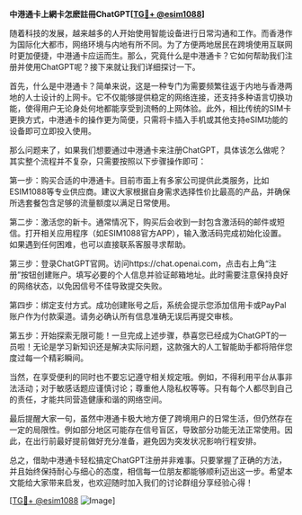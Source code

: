**中港通卡上網卡怎麽註冊ChatGPT[[TG💪+ @esim1088](https://t.me/s/esim1088)]**

随着科技的发展，越来越多的人开始使用智能设备进行日常沟通和工作。而香港作为国际化大都市，网络环境与内地有所不同。为了方便两地居民在跨境使用互联网时更加便捷，中港通卡应运而生。那么，究竟什么是中港通卡？它如何帮助我们注册并使用ChatGPT呢？接下来就让我们详细探讨一下。

首先，什么是中港通卡？简单来说，这是一种专门为需要频繁往返于内地与香港两地的人士设计的上网卡。它不仅能够提供稳定的网络连接，还支持多种语言切换功能，使得用户无论身处何地都能享受到流畅的上网体验。此外，相比传统的SIM卡更换方式，中港通卡的操作更为简便，只需将卡插入手机或其他支持eSIM功能的设备即可立即投入使用。

那么问题来了，如果我们想要通过中港通卡来注册ChatGPT，具体该怎么做呢？其实整个流程并不复杂，只需要按照以下步骤操作即可：

第一步：购买合适的中港通卡。目前市面上有多家公司提供此类服务，比如ESIM1088等专业供应商。建议大家根据自身需求选择性价比最高的产品，并确保所选套餐包含足够的流量额度以满足日常使用。

第二步：激活您的新卡。通常情况下，购买后会收到一封包含激活码的邮件或短信。打开相关应用程序（如ESIM1088官方APP），输入激活码完成初始化设置。如果遇到任何困难，也可以直接联系客服寻求帮助。

第三步：登录ChatGPT官网。访问https://chat.openai.com，点击右上角“注册”按钮创建账户。填写必要的个人信息并验证邮箱地址。此时需要注意保持良好的网络状态，以免因信号不佳导致提交失败。

第四步：绑定支付方式。成功创建账号之后，系统会提示您添加信用卡或PayPal账户作为付款渠道。请务必确认所有信息准确无误后再提交审核。

第五步：开始探索无限可能！一旦完成上述步骤，恭喜您已经成为ChatGPT的一员啦！无论是学习新知识还是解决实际问题，这款强大的人工智能助手都将陪伴您度过每一个精彩瞬间。

当然，在享受便利的同时也不要忘记遵守相关规定哦。例如，不得利用平台从事非法活动；对于敏感话题应谨慎讨论；尊重他人隐私权等等。只有每个人都尽到自己的责任，才能共同营造健康和谐的网络空间。

最后提醒大家一句，虽然中港通卡极大地方便了跨境用户的日常生活，但仍然存在一定的局限性。例如部分地区可能存在信号盲区，导致部分功能无法正常使用。因此，在出行前最好提前做好充分准备，避免因为突发状况影响行程安排。

总之，借助中港通卡轻松搞定ChatGPT注册并非难事。只要掌握了正确的方法，并且始终保持耐心与细心的态度，相信每一位朋友都能够顺利迈出这一步。希望本文能给大家带来启发，也欢迎随时加入我们的讨论群组分享经验心得！

[[TG💪+ @esim1088](https://t.me/s/esim1088) ![Image](https://i.postimg.cc/4NQfJmqS/Snipaste-2025-05-13-00-14-12.png)]